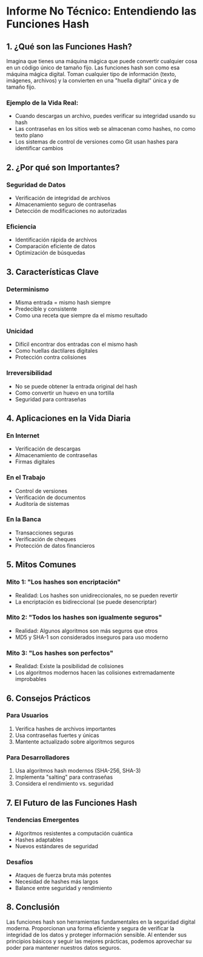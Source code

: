# Informe No Técnico: Entendiendo las Funciones Hash

## 1. ¿Qué son las Funciones Hash?

Imagina que tienes una máquina mágica que puede convertir cualquier cosa en un código único de tamaño fijo. Las funciones hash son como esa máquina mágica digital. Toman cualquier tipo de información (texto, imágenes, archivos) y la convierten en una "huella digital" única y de tamaño fijo.

### Ejemplo de la Vida Real:
- Cuando descargas un archivo, puedes verificar su integridad usando su hash
- Las contraseñas en los sitios web se almacenan como hashes, no como texto plano
- Los sistemas de control de versiones como Git usan hashes para identificar cambios

## 2. ¿Por qué son Importantes?

### Seguridad de Datos
- Verificación de integridad de archivos
- Almacenamiento seguro de contraseñas
- Detección de modificaciones no autorizadas

### Eficiencia
- Identificación rápida de archivos
- Comparación eficiente de datos
- Optimización de búsquedas

## 3. Características Clave

### Determinismo
- Misma entrada = mismo hash siempre
- Predecible y consistente
- Como una receta que siempre da el mismo resultado

### Unicidad
- Difícil encontrar dos entradas con el mismo hash
- Como huellas dactilares digitales
- Protección contra colisiones

### Irreversibilidad
- No se puede obtener la entrada original del hash
- Como convertir un huevo en una tortilla
- Seguridad para contraseñas

## 4. Aplicaciones en la Vida Diaria

### En Internet
- Verificación de descargas
- Almacenamiento de contraseñas
- Firmas digitales

### En el Trabajo
- Control de versiones
- Verificación de documentos
- Auditoría de sistemas

### En la Banca
- Transacciones seguras
- Verificación de cheques
- Protección de datos financieros

## 5. Mitos Comunes

### Mito 1: "Los hashes son encriptación"
- Realidad: Los hashes son unidireccionales, no se pueden revertir
- La encriptación es bidireccional (se puede desencriptar)

### Mito 2: "Todos los hashes son igualmente seguros"
- Realidad: Algunos algoritmos son más seguros que otros
- MD5 y SHA-1 son considerados inseguros para uso moderno

### Mito 3: "Los hashes son perfectos"
- Realidad: Existe la posibilidad de colisiones
- Los algoritmos modernos hacen las colisiones extremadamente improbables

## 6. Consejos Prácticos

### Para Usuarios
1. Verifica hashes de archivos importantes
2. Usa contraseñas fuertes y únicas
3. Mantente actualizado sobre algoritmos seguros

### Para Desarrolladores
1. Usa algoritmos hash modernos (SHA-256, SHA-3)
2. Implementa "salting" para contraseñas
3. Considera el rendimiento vs. seguridad

## 7. El Futuro de las Funciones Hash

### Tendencias Emergentes
- Algoritmos resistentes a computación cuántica
- Hashes adaptables
- Nuevos estándares de seguridad

### Desafíos
- Ataques de fuerza bruta más potentes
- Necesidad de hashes más largos
- Balance entre seguridad y rendimiento

## 8. Conclusión

Las funciones hash son herramientas fundamentales en la seguridad digital moderna. Proporcionan una forma eficiente y segura de verificar la integridad de los datos y proteger información sensible. Al entender sus principios básicos y seguir las mejores prácticas, podemos aprovechar su poder para mantener nuestros datos seguros. 